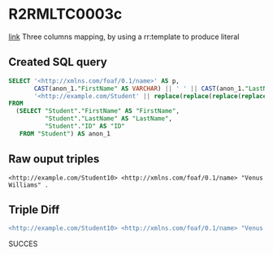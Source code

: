 # R2RMLTC0003c
[link](https://www.w3.org/TR/rdb2rdf-test-cases/#R2RMLTC0003c)
Three columns mapping, by using a rr:template to produce literal

## Created SQL query
```sql
SELECT '<http://xmlns.com/foaf/0.1/name>' AS p,
       CAST(anon_1."FirstName" AS VARCHAR) || ' ' || CAST(anon_1."LastName" AS VARCHAR) AS o,
       '<http://example.com/Student' || replace(replace(replace(replace(replace(replace(CAST(anon_1."ID" AS VARCHAR), ' ', '%20'), '/', '%2F'), '(', '%28'), ')', '%29'), ',', '%2C'), ':', '%3A') || '>' AS s
FROM
  (SELECT "Student"."FirstName" AS "FirstName",
          "Student"."LastName" AS "LastName",
          "Student"."ID" AS "ID"
   FROM "Student") AS anon_1
```

## Raw ouput triples
```
<http://example.com/Student10> <http://xmlns.com/foaf/0.1/name> "Venus Williams" .
```

## Triple Diff
```diff
<http://example.com/Student10> <http://xmlns.com/foaf/0.1/name> "Venus Williams" .
```

SUCCES